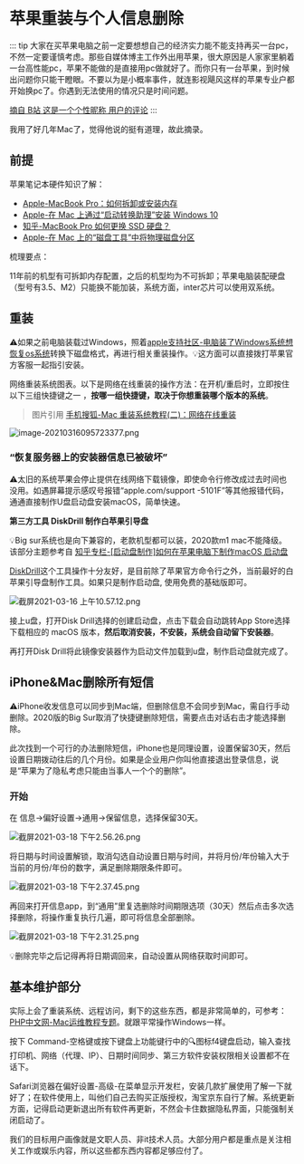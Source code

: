 # 苹果重装与个人信息删除


::: tip
大家在买苹果电脑之前一定要想想自己的经济实力能不能支持再买一台pc，不然一定要谨慎考虑。那些自媒体博主工作外出用苹果，很大原因是人家家里躺着一台高性能pc，苹果不能做的是直接用pc做就好了。而你只有一台苹果，到时候出问题你只能干瞪眼。不要以为是小概率事件，就连影视飓风这样的苹果专业户都开始换pc了。你遇到无法使用的情况只是时间问题。

[摘自 B站 这是一个个性昵称 用户的评论](https://www.bilibili.com/video/BV1Mx4y1g7Pa)
:::

我用了好几年Mac了，觉得他说的挺有道理，故此摘录。

## 前提

苹果笔记本硬件知识了解：

* [Apple-MacBook Pro：如何拆卸或安装内存](https://support.apple.com/zh-cn/HT201165)
* [Apple-在 Mac 上通过“启动转换助理”安装 Windows 10](https://support.apple.com/zh-cn/HT201468)
* [知乎-MacBook Pro 如何更换 SSD 硬盘？](https://www.zhihu.com/question/21100176)
* [Apple-在 Mac 上的“磁盘工具”中将物理磁盘分区](https://support.apple.com/zh-cn/guide/disk-utility/dskutl14027/20.0/mac/11.0)

梳理要点：

11年前的机型有可拆卸内存配置，之后的机型均为不可拆卸；苹果电脑装配硬盘（型号有3.5、M2）只能换不能加装，系统方面，inter芯片可以使用双系统。

## 重装

⚠️如果之前电脑装载过Windows，照着[apple支持社区-电脑装了Windows系统想恢复os系统](https://discussionschinese.apple.com/thread/251095074)转换下磁盘格式，再进行相关重装操作。💡这方面可以直接拨打苹果官方客服一起指引安装。

网络重装系统图表。以下是网络在线重装的操作方法：在开机/重启时，立即按住以下三组快捷键之一 ，**按哪一组快捷键，取决于你想重装哪个版本的系统**。 

> 图片引用 [手机搜狐-Mac 重装系统教程(二)：网络在线重装](https://m.sohu.com/a/325579861_654244)

![image-20210316095723377.png](https://i.loli.net/2021/03/16/wNQdqutlA2CckgU.png)

###  “恢复服务器上的安装器信息已被破坏”

⚠️太旧的系统苹果会停止提供在线网络下载镜像，即使命令行修改成过去时间也没用。如遇屏幕提示感叹号报错“apple.com/support  -5101F”等其他报错代码，通通直接制作U盘启动盘安装macOS，简单快速。

**第三方工具 DiskDrill 制作白苹果引导盘**

💡Big sur系统也是向下兼容的，老款机型都可以装，2020款m1 mac不能降级。该部分主题参考自 [知乎专栏-[启动盘制作]如何在苹果电脑下制作macOS 启动盘](https://zhuanlan.zhihu.com/p/56859210)

[DiskDrill](https://www.cleverfiles.com/)这个工具操作十分友好，是目前除了苹果官方命令行之外，当前最好的白苹果引导盘制作工具。如果只是制作启动盘, 使用免费的基础版即可。

![截屏2021-03-16 上午10.57.12.png](https://i.loli.net/2021/03/16/lWuxIYN7fcMgAab.png)

接上u盘，打开Disk Drill选择的创建启动盘，点击下载会自动跳转App Store选择下载相应的 macOS 版本，**然后取消安装，不安装，系统会自动留下安装器**。

再打开Disk Drill将此镜像安装器作为启动文件加载到u盘，制作启动盘就完成了。

## iPhone&Mac删除所有短信

⚠️iPhone收发信息可以同步到Mac端，但删除信息不会同步到Mac，需自行手动删除。2020版的Big Sur取消了快捷键删除短信，需要点击对话右击才能选择删除。

此次找到一个可行的办法删除短信，iPhone也是同理设置，设置保留30天，然后设置日期拨动往后的几个月份。如果是企业用户你叫他直接退出登录信息，说是“苹果为了隐私考虑只能由当事人一个个的删除”。

### 开始

在 信息->偏好设置->通用->保留信息，选择保留30天。

![截屏2021-03-18 下午2.56.26.png](https://i.loli.net/2021/03/18/ehzsvtQBKLWIVrA.png)

将日期与时间设置解锁，取消勾选自动设置日期与时间，并将月份/年份输入大于当前的月份/年份的数字，满足删除期限条件即可。

![截屏2021-03-18 下午2.37.45.png](https://i.loli.net/2021/03/18/XTxkRDYF3AHEZWp.png)

再回来打开信息app，到“通用”里复选删除时间期限选项（30天）然后点击多次选择删除，将操作重复执行几遍，即可将信息全部删除。

![截屏2021-03-18 下午2.31.25.png](https://i.loli.net/2021/03/18/JgnzV87Aq3WcheL.png)

💡删除完毕之后记得再将日期调回来，自动设置从网络获取时间即可。

## 基本维护部分

实际上会了重装系统、远程访问，剩下的这些东西，都是非常简单的，可参考：[PHP中文网-Mac运维教程专题](https://www.php.cn/macos)。就跟平常操作Windows一样。

按下 Command-空格键或按下键盘上功能键行中的🔍图标f4键盘启动，输入查找打印机、网络（代理、IP）、日期时间同步、第三方软件安装权限相关设置都不在话下。

Safari浏览器在偏好设置-高级-在菜单显示开发栏，安装几款扩展使用了解一下就好了；在软件使用上，叫他们自己去购买正版授权，淘宝京东自行了解。系统更新方面，记得启动更新退出所有软件再更新，不然会卡住数据隐私界面，只能强制关闭启动了。

我们的目标用户画像就是文职人员、非it技术人员。大部分用户都是重点是关注相关工作或娱乐内容，所以这些都东西内容都足够应付了。



